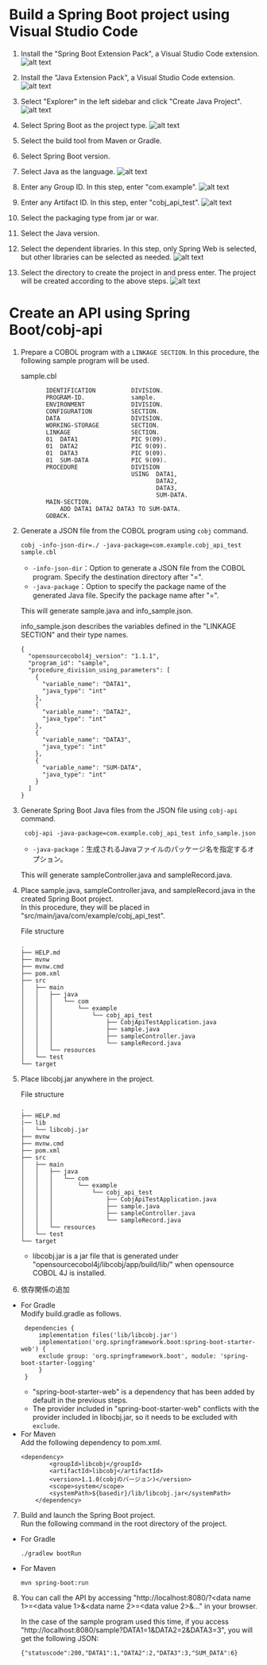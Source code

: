 # Build a Spring Boot project using Visual Studio Code
1. Install the "Spring Boot Extension Pack", a Visual Studio Code extension. ![alt text](../image/doc1.png)

1. Install the "Java Extension Pack", a Visual Studio Code extension. ![alt text](../image/doc2.png)

1. Select "Explorer" in the left sidebar and click "Create Java Project". ![alt text](../image/doc3.png)

1. Select Spring Boot as the project type. ![alt text](../image/doc4.png)

1. Select the build tool from Maven or Gradle.

1. Select Spring Boot version.

1. Select Java as the language. ![alt text](../image/doc5.png)

1. Enter any Group ID. In this step, enter "com.example". ![alt text](../image/doc6.png)

1. Enter any Artifact ID. In this step, enter "cobj_api_test". ![alt text](../image/doc7.png)

1. Select the packaging type from jar or war.
1. Select the Java version.

1. Select the dependent libraries. In this step, only Spring Web is selected, but other libraries can be selected as needed. ![alt text](../image/doc8.png)

1. Select the directory to create the project in and press enter. The project will be created according to the above steps. ![alt text](../image/doc9.png)

# Create an API using Spring Boot/cobj-api
1. Prepare a COBOL program with a `LINKAGE SECTION`. In this procedure, the following sample program will be used.

    sample.cbl
    ``` cobol
           IDENTIFICATION          DIVISION.
           PROGRAM-ID.             sample.
           ENVIRONMENT             DIVISION.
           CONFIGURATION           SECTION.
           DATA                    DIVISION.
           WORKING-STORAGE         SECTION.
           LINKAGE                 SECTION.
           01  DATA1               PIC 9(09).
           01  DATA2               PIC 9(09).
           01  DATA3               PIC 9(09).
           01  SUM-DATA            PIC 9(09).
           PROCEDURE               DIVISION
                                   USING  DATA1,
                                          DATA2,
                                          DATA3,
                                          SUM-DATA.
           MAIN-SECTION.
               ADD DATA1 DATA2 DATA3 TO SUM-DATA.
           GOBACK.

    ```

2. Generate a JSON file from the COBOL program using `cobj` command.
     ```
     cobj -info-json-dir=./ -java-package=com.example.cobj_api_test sample.cbl
     ```
   * `-info-json-dir`：Option to generate a JSON file from the COBOL program. Specify the destination directory after "=".
   * `-java-package`：Option to specify the package name of the generated Java file. Specify the package name after "=".
    
    This will generate sample.java and info_sample.json.

    info_sample.json describes the variables defined in the "LINKAGE SECTION" and their type names.
    ```
    {
      "opensourcecobol4j_version": "1.1.1",
      "program_id": "sample",
      "procedure_division_using_parameters": [
        {
          "variable_name": "DATA1",
          "java_type": "int"
        },
        {
          "variable_name": "DATA2",
          "java_type": "int"
        },
        {
          "variable_name": "DATA3",
          "java_type": "int"
        },
        {
          "variable_name": "SUM-DATA",
          "java_type": "int"
        }
      ]
    }    
    ```
3. Generate Spring Boot Java files from the JSON file using `cobj-api` command.
   ```
    cobj-api -java-package=com.example.cobj_api_test info_sample.json
    ```
   * `-java-package`：生成されるJavaファイルのパッケージ名を指定するオプション。

    This will generate sampleController.java and sampleRecord.java.
4. Place sample.java, sampleController.java, and sampleRecord.java in the created Spring Boot project.   
In this procedure, they will be placed in "src/main/java/com/example/cobj_api_test".

    File structure
    ```
    .
    ├── HELP.md
    ├── mvnw
    ├── mvnw.cmd
    ├── pom.xml
    ├── src
    │   ├── main
    │   │   ├── java
    │   │   │   └── com
    │   │   │       └── example
    │   │   │           └── cobj_api_test
    │   │   │               ├── CobjApiTestApplication.java
    │   │   │               ├── sample.java
    │   │   │               ├── sampleController.java
    │   │   │               └── sampleRecord.java
    │   │   └── resources
    │   └── test
    └── target
    ```


5. Place libcobj.jar anywhere in the project.   

    File structure
    ```
    .
    ├── HELP.md
    |── lib
    |   └── libcobj.jar
    ├── mvnw
    ├── mvnw.cmd
    ├── pom.xml
    ├── src
    │   ├── main
    │   │   ├── java
    │   │   │   └── com
    │   │   │       └── example
    │   │   │           └── cobj_api_test
    │   │   │               ├── CobjApiTestApplication.java
    │   │   │               ├── sample.java
    │   │   │               ├── sampleController.java
    │   │   │               └── sampleRecord.java
    │   │   └── resources
    │   └── test
    └── target
    ```
    * libcobj.jar is a jar file that is generated under "opensourcecobol4j/libcobj/app/build/lib/" when opensource COBOL 4J is installed.

6. 依存関係の追加
* For Gradle   
  Modify build.gradle as follows.
   ```
    dependencies {
        implementation files('lib/libcobj.jar')
        implementation('org.springframework.boot:spring-boot-starter-web') {
        exclude group: 'org.springframework.boot', module: 'spring-boot-starter-logging' 
        }
    }
    ```
    * "spring-boot-starter-web" is a dependency that has been added by default in the previous steps.
    * The provider included in "spring-boot-starter-web" conflicts with the provider included in libocbj.jar, so it needs to be excluded with `exclude`.
* For Maven   
  Add the following dependency to pom.xml.
    ```
    <dependency>
        	<groupId>libcobj</groupId>
			<artifactId>libcobj</artifactId>
			<version>1.1.0(cobjのバージョン)</version>
        	<scope>system</scope>
        	<systemPath>${basedir}/lib/libcobj.jar</systemPath>
    	</dependency>
    ```
7. Build and launch the Spring Boot project.   
   Run the following command in the root directory of the project.
* For Gradle
    ```
    ./gradlew bootRun
    ``` 
* For Maven
   ```
   mvn spring-boot:run
   ```

8. You can call the API by accessing "http://localhost:8080/<PROGRAM-ID>?<data name 1>=<data value 1>&<data name 2>=<data value 2>&..." in your browser.

   In the case of the sample program used this time, if you access "http://localhost:8080/sample?DATA1=1&DATA2=2&DATA3=3", you will get the following JSON:
   ```
   {"statuscode":200,"DATA1":1,"DATA2":2,"DATA3":3,"SUM_DATA":6}
   ```

